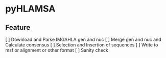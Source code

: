 # pyHLAMSA

## Feature
[ ] Download and Parse IMGAHLA gen and nuc
[ ] Merge gen and nuc and Calculate consensus
[ ] Selection and Insertion of sequences
[ ] Write to msf or alignment or other format
[ ] Sanity check
